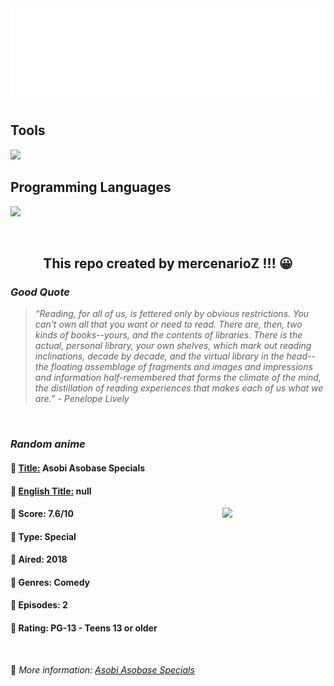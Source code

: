 
<img src="svg/nai.svg" />

<p>
  <h2>Tools</h2>
  <a href="https://skillicons.dev">
    <img src="https://skillicons.dev/icons?i=git,bash,vim,ubuntu,tensorflow,pytorch,docker,raspberrypi" />
  </a>

  <br />

  <h2>Programming Languages</h2>

  <a href="https://skillicons.dev">
    <img src="https://skillicons.dev/icons?i=python,c,cpp" />
  </a>
</p>

<br />

<h2 align="center">This repo created by mercenarioZ !!! 😀</h2>
<h3><i>Good Quote</i></h3>

<blockquote>
<i>
“Reading, for all of us, is fettered only by obvious restrictions. You can't own all that you want or need to read. There are, then, two kinds of books--yours, and the contents of libraries. There is the actual, personal library, your own shelves, which mark out reading inclinations, decade by decade, and the virtual library in the head--the floating assemblage of fragments and images and impressions and information half-remembered that forms the climate of the mind, the distillation of reading experiences that makes each of us what we are.” - Penelope Lively
</i>
</blockquote>

<br />

<h3><i>Random anime</i></h3>

<h4>
  <strong>🥭 <u>Title:</u></strong> Asobi Asobase Specials
</h4>

<h4>🌿 <u>English Title:</u> null</h4>

<img align="right" width="165" src=https://cdn.myanimelist.net/images/anime/1270/97437.jpg />

<h4>🌱 Score: 7.6/10</h4>

<h4>🌲 Type: Special</h4>

<h4>🌴 Aired: 2018</h4>

<h4>🌵 Genres: Comedy</h4>

<h4>🥑 Episodes: 2</h4>

<h4>🍏 Rating: PG-13 - Teens 13 or older</h4>

<br />

🍂 *More information: [Asobi Asobase Specials](https://myanimelist.net/anime/38002/Asobi_Asobase_Specials)*
    